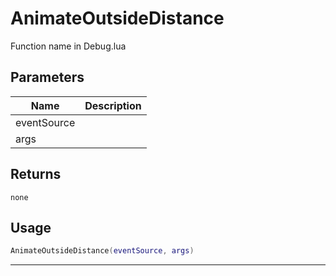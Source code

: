 # AnimateOutsideDistance

Function name in Debug.lua

## Parameters

| Name        | Description |
| ----------- | ----------- |
| eventSource |             |
| args        |             |

## Returns

`none`

## Usage

```lua
AnimateOutsideDistance(eventSource, args)
```

---
